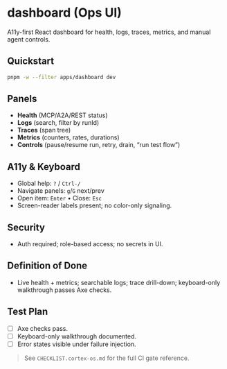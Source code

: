 # dashboard (Ops UI)
A11y-first React dashboard for health, logs, traces, metrics, and manual agent controls.

## Quickstart
```bash
pnpm -w --filter apps/dashboard dev
```

## Panels
- **Health** (MCP/A2A/REST status)
- **Logs** (search, filter by runId)
- **Traces** (span tree)
- **Metrics** (counters, rates, durations)
- **Controls** (pause/resume run, retry, drain, “run test flow”)

## A11y & Keyboard
- Global help: `?` / `Ctrl-/`
- Navigate panels: `g`/`G` next/prev
- Open item: `Enter` • Close: `Esc`
- Screen-reader labels present; no color-only signaling.

## Security
- Auth required; role-based access; no secrets in UI.

## Definition of Done
- Live health + metrics; searchable logs; trace drill-down; keyboard-only walkthrough passes Axe checks.

## Test Plan
- [ ] Axe checks pass.
- [ ] Keyboard-only walkthrough documented.
- [ ] Error states visible under failure injection.

> See `CHECKLIST.cortex-os.md` for the full CI gate reference.

